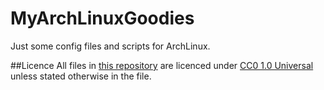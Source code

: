 MyArchLinuxGoodies
==================

Just some config files and scripts for ArchLinux.

##Licence
All files in [this repository](http://github.com/CurtisLeeBolin/MyArchLinuxGoodies) are  licenced under [CC0 1.0 Universal](http://creativecommons.org/publicdomain/zero/1.0/) unless stated otherwise in the file.
